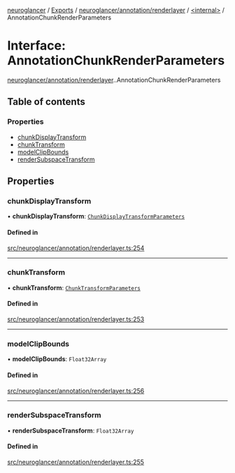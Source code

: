 [neuroglancer](../README.md) / [Exports](../modules.md) / [neuroglancer/annotation/renderlayer](../modules/neuroglancer_annotation_renderlayer.md) / [<internal\>](../modules/neuroglancer_annotation_renderlayer._internal_.md) / AnnotationChunkRenderParameters

# Interface: AnnotationChunkRenderParameters

[neuroglancer/annotation/renderlayer](../modules/neuroglancer_annotation_renderlayer.md).[<internal>](../modules/neuroglancer_annotation_renderlayer._internal_.md).AnnotationChunkRenderParameters

## Table of contents

### Properties

- [chunkDisplayTransform](neuroglancer_annotation_renderlayer._internal_.AnnotationChunkRenderParameters.md#chunkdisplaytransform)
- [chunkTransform](neuroglancer_annotation_renderlayer._internal_.AnnotationChunkRenderParameters.md#chunktransform)
- [modelClipBounds](neuroglancer_annotation_renderlayer._internal_.AnnotationChunkRenderParameters.md#modelclipbounds)
- [renderSubspaceTransform](neuroglancer_annotation_renderlayer._internal_.AnnotationChunkRenderParameters.md#rendersubspacetransform)

## Properties

### chunkDisplayTransform

• **chunkDisplayTransform**: [`ChunkDisplayTransformParameters`](neuroglancer_render_coordinate_transform.ChunkDisplayTransformParameters.md)

#### Defined in

[src/neuroglancer/annotation/renderlayer.ts:254](https://github.com/ActiveBrainAtlas2/neuroglancer/blob/91617476/src/neuroglancer/annotation/renderlayer.ts#L254)

___

### chunkTransform

• **chunkTransform**: [`ChunkTransformParameters`](neuroglancer_render_coordinate_transform.ChunkTransformParameters.md)

#### Defined in

[src/neuroglancer/annotation/renderlayer.ts:253](https://github.com/ActiveBrainAtlas2/neuroglancer/blob/91617476/src/neuroglancer/annotation/renderlayer.ts#L253)

___

### modelClipBounds

• **modelClipBounds**: `Float32Array`

#### Defined in

[src/neuroglancer/annotation/renderlayer.ts:256](https://github.com/ActiveBrainAtlas2/neuroglancer/blob/91617476/src/neuroglancer/annotation/renderlayer.ts#L256)

___

### renderSubspaceTransform

• **renderSubspaceTransform**: `Float32Array`

#### Defined in

[src/neuroglancer/annotation/renderlayer.ts:255](https://github.com/ActiveBrainAtlas2/neuroglancer/blob/91617476/src/neuroglancer/annotation/renderlayer.ts#L255)
